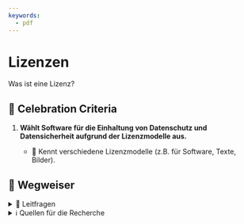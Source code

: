```yaml
---
keywords:
  - pdf
---
```


# Lizenzen

Was ist eine Lizenz?

## 🎉 Celebration Criteria

1. **Wählt Software für die Einhaltung von Datenschutz und Datensicherheit
   aufgrund der Lizenzmodelle aus.**

   - :dart: Kennt verschiedene Lizenzmodelle (z.B. für Software, Texte, Bilder).

## :compass: Wegweiser

<details>
  <summary> 🤔 Leitfragen </summary>

- Was kann man alles Lizenzieren?
- Was ist die Grundlage für die Vergabe einer Lizenz?
- Was ist eine Lizenz?
- Welche Arten von Lizenzen gibt es?
- Was sind Vor-und Nachteile als Kunde bei den Modellen?
- Was sind Vor-und Nachteile für euch als Entwickler?
- Wie sieht das mit Piraterie in der Schweiz aus?
- ...

</details>

<details>
  <summary> ℹ️ Quellen für die Recherche</summary>

**Allgemein**

- [**Digilaw**: Lizenzvertrag](https://digilaw.ch/lizenzvertrag/)
- [**IGE:** Urheberrechte Übertragen](https://www.ige.ch/de/etwas-schuetzen/urheberrecht/ein-werk-schuetzen/urheberrechte-uebertragen)
- [**Business Systemhaus AG:** Was ist eine Lizenz?](https://bsh-ag.de/it-wissensdatenbank/lizenz/)

**Bilder**

- [**Schweizerische Kriminalprävention:** Das eigene Bild](https://www.skppsc.ch/de/wp-content/uploads/sites/2/2016/12/rechteigenesbild.pdf)
- [**ifolor:** Bildrechte in der Schweiz](https://www.ifolor.ch/inspirationen/bildrechte-der-schweiz)
- [**VERTRAGSHILFE:** Das Recht am eigenen Bild in der Schweiz](https://www.vertragshilfe.ch/recht-am-eigenen-bild/)
- [**beobachter:** Jedes Foto ist geschützt](https://www.beobachter.ch/gesetze-recht/schweizer-urheberrecht-wie-sind-fotos-videos-und-andere-kunstlerische-werke-geschutzt-39499)
- [**IGE:** Wie darf ich eine Fotografie nutzen?](https://www.ige.ch/de/etwas-schuetzen/urheberrecht/ein-werk-nutzen/fotografienschutz)
- [**Creative Commons:** Was ist Creative Commons?](http://www.creativecommons.ch/wie-funktionierts/)

**Software**

- [**Thales:** Software-Lizenzmodelle](https://cpl.thalesgroup.com/de/software-monetization/software-license-models)
- [**Institut für Rechtsfragen der Freien und Open Source Software:** Welches sind die wichtigsten Open Source Lizenzen und welchem Lizenztyp gehören sie an?](https://www.ifross.org/welches-sind-wichtigsten-open-source-lizenzen-und-welchem-lizenztyp-gehoeren-sie)
- [**BREKOM:** Softwarelizenz](https://www.computerweekly.com/de/definition/Softwarelizenz)
- [**Rentsch Partner AG:** Schutz Software](https://www.rentschpartner.ch/ict-law/schutz-von-software)

</details>

